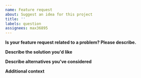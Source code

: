 ```yaml
---
name: Feature request
about: Suggest an idea for this project
title: ''
labels: question
assignees: max36895
---
```


**Is your feature request related to a problem? Please describe.**

**Describe the solution you'd like**

**Describe alternatives you've considered**

**Additional context**
